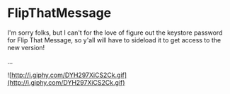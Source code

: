 # FlipThatMessage
I'm sorry folks, but I can't for the love of <insert random item here> figure out the keystore password for Flip That Message, so y'all will have to sideload it to get access to the new version!

...

![http://i.giphy.com/DYH297XiCS2Ck.gif](http://i.giphy.com/DYH297XiCS2Ck.gif)

